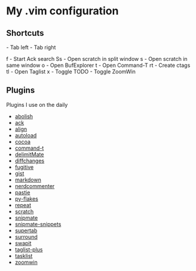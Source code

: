 # My .vim configuration

## Shortcuts

<S-H> - Tab left
<S-H> - Tab right

<Leader>f  - Start Ack search
<Leader>Ss - Open scratch in split window
<Leader>s  - Open scratch in same window
<Leader>o  - Open BufExplorer
<Leader>t  - Open Command-T
<Leader>rt - Create ctags
<Leader>tl - Open Taglist
<Leader>x  - Toggle TODO
<Leader><Leader> - Toggle ZoomWin


## Plugins

Plugins I use on the daily

* [abolish](http://github.com/tpope/vim-abolish)
* [ack](http://github.com/mileszs/ack.vim)
* [align](http://github.com/tsaleh/vim-align)
* [autoload](http://github.com/paulnicholson/vim-pathogen)
* [cocoa](http://github.com/msanders/cocoa.vim)
* [command-t](http://git.wincent.com/command-t)
* [delimitMate](http://github.com/Raimondi/delimitMate)
* [diffchanges](http://github.com/jmcantrell/vim-diffchanges)
* [fugitive](http://github.com/tpope/vim-fugitive)
* [gist](http://github.com/mattn/gist-vim)
* [markdown](http://github.com/tpope/vim-markdown)
* [nerdcommenter](http://github.com/scrooloose/nerdcommenter)
* [pastie](http://github.com/tpope/vim-pastie)
* [py-flakes](http://github.com/kevinw/pyflakes-vim)
* [repeat](http://github.com/tpope/vim-repeat)
* [scratch](http://github.com/duff/vim-scratch)
* [snipmate](http://github.com/spf13/snipmate.vim)
* [snipmate-snippets](http://github.com/spf13/snipmate-snippets)
* [supertab](http://github.com/ervandew/supertab)
* [surround](http://github.com/tpope/vim-surround)
* [swapit](http://github.com/mjbrownie/swapit)
* [taglist-plus](http://github.com/vim-scripts/taglist-plus)
* [tasklist](http://github.com/vim-scripts/TaskList)
* [zoomwin](http://github.com/vim-scripts/ZoomWin)
